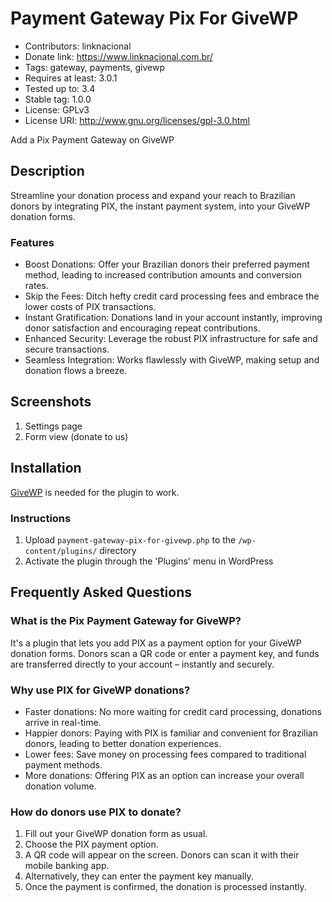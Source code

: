 # Payment Gateway Pix For GiveWP

* Contributors: linknacional
* Donate link: https://www.linknacional.com.br/
* Tags: gateway, payments, givewp
* Requires at least: 3.0.1
* Tested up to: 3.4
* Stable tag: 1.0.0
* License: GPLv3
* License URI: http://www.gnu.org/licenses/gpl-3.0.html

Add a Pix Payment Gateway on GiveWP

## Description

Streamline your donation process and expand your reach to Brazilian donors by integrating PIX, the instant payment system, into your GiveWP donation forms.

### Features

 * Boost Donations: Offer your Brazilian donors their preferred payment method, leading to increased contribution amounts and conversion rates.
 * Skip the Fees: Ditch hefty credit card processing fees and embrace the lower costs of PIX transactions.
 * Instant Gratification: Donations land in your account instantly, improving donor satisfaction and encouraging repeat contributions.
 * Enhanced Security: Leverage the robust PIX infrastructure for safe and secure transactions.
 * Seamless Integration: Works flawlessly with GiveWP, making setup and donation flows a breeze.

## Screenshots

 1. Settings page
 2. Form view (donate to us)

## Installation

[GiveWP](https://wordpress.org/plugins/give/) is needed for the plugin to work.

### Instructions

 1. Upload `payment-gateway-pix-for-givewp.php` to the `/wp-content/plugins/` directory
 2. Activate the plugin through the 'Plugins' menu in WordPress

## Frequently Asked Questions

### What is the Pix Payment Gateway for GiveWP?

It's a plugin that lets you add PIX as a payment option for your GiveWP donation forms. Donors scan a QR code or enter a payment key, and funds are transferred directly to your account – instantly and securely.

### Why use PIX for GiveWP donations?

 * Faster donations: No more waiting for credit card processing, donations arrive in real-time.
 * Happier donors: Paying with PIX is familiar and convenient for Brazilian donors, leading to better donation experiences.
 * Lower fees: Save money on processing fees compared to traditional payment methods.
 * More donations: Offering PIX as an option can increase your overall donation volume.

### How do donors use PIX to donate?

 1. Fill out your GiveWP donation form as usual.
 2. Choose the PIX payment option.
 3. A QR code will appear on the screen. Donors can scan it with their mobile banking app.
 4. Alternatively, they can enter the payment key manually.
 5. Once the payment is confirmed, the donation is processed instantly.
